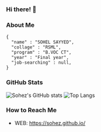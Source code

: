 ### Hi there! 👋

### About Me 
```
{
  "name" : "SOHEL SAYYED",
  "collage" : "RSML",
  "program" : "B.VOC CT",
  "year" : "Final year",
  "job-searching" : null,
}
```

### GitHub Stats 

![Sohez's GitHub stats](https://github-readme-stats-eight-theta.vercel.app/api?username=sohez&show_icons=true&count_private=true&theme=react&hide_border=true&bg_color=1F222E&title_color=F85D7F&icon_color=F8D866)
![Top Langs](https://github-readme-stats.vercel.app/api/top-langs/?username=sohez&&show_icons=true&count_private=true&theme=react&hide_border=true&bg_color=1F222E&title_color=F85D7F&icon_color=F8D866)

### How to Reach Me
- WEB: https://sohez.github.io/

